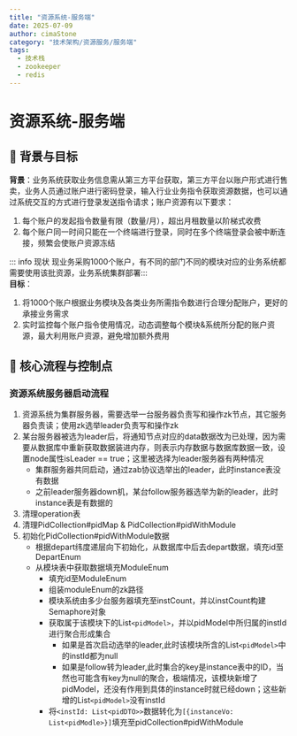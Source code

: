 ```yaml
---
title: "资源系统-服务端"
date: 2025-07-09
author: cimaStone
category: "技术架构/资源服务/服务端"
tags: 
  - 技术栈
  - zookeeper
  - redis
---
```


# 资源系统-服务端
## 🎯 背景与目标
**背景**：业务系统获取业务信息需从第三方平台获取，第三方平台以账户形式进行售卖，业务人员通过账户进行密码登录，输入行业业务指令获取资源数据，也可以通过系统交互的方式进行登录发送指令请求；账户资源有以下要求：
1. 每个账户的发起指令数量有限（数量/月），超出月租数量以阶梯式收费
2. 每个账户同一时间只能在一个终端进行登录，同时在多个终端登录会被中断连接，频繁会使账户资源冻结

::: info 现状 现业务采购1000个账户，有不同的部门不同的模块对应的业务系统都需要使用该批资源，业务系统集群部署:::<br>
**目标**：
  1. 将1000个账户根据业务模块及各类业务所需指令数进行合理分配账户，更好的承接业务需求
  2. 实时监控每个账户指令使用情况，动态调整每个模块&系统所分配的账户资源，最大利用账户资源，避免增加额外费用

## 🔧 核心流程与控制点
### 资源系统服务器启动流程
1. 资源系统为集群服务器，需要选举一台服务器负责写和操作zk节点，其它服务器负责读；使用zk选举leader负责写和操作zk
2. 某台服务器被选为leader后，将通知节点对应的data数据改为已处理，因为需要从数据库中重新获取数据装进内存，则表示内存数据与数据库数据一致，设置node属性isLeader == true；这里被选择为leader服务器有两种情况
   - 集群服务器共同启动，通过zab协议选举出的leader，此时instance表没有数据
   - 之前leader服务器down机，某台follow服务器选举为新的leader，此时instance表是有数据的
4. 清理operation表
5. 清理PidCollection#pidMap & PidCollection#pidWithModule
6. 初始化PidCollection#pidWithModule数据
   - 根据depart纬度递层向下初始化，从数据库中后去depart数据，填充id至DepartEnum
   - 从模块表中获取数据填充ModuleEnum
     - 填充id至ModuleEnum
     - 组装moduleEnum的zk路径
     - 模块系统由多少台服务器填充至instCount，并以instCount构建Semaphore对象
     - 获取属于该模块下的List`<pidModel>`，并以pidModel中所归属的instId进行聚合形成集合
       - 如果是首次启动选举的leader,此时该模块所含的List`<pidModel>`中的instId都为null
       - 如果是follow转为leader,此时集合的key是instance表中的ID，当然也可能含有key为null的聚合，极端情况，该模块新增了pidModel，还没有作用到具体的instance时就已经down；这些新增的List`<pidModel>`没有instId
     - 将`<instId: List<pidDTO>>`数据转化为`[{instanceVo: List<pidModle>}]`填充至pidCollection#pidWithModule
